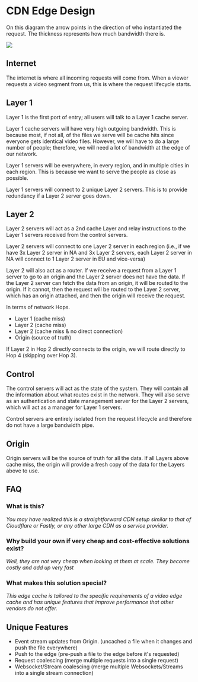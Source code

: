 # CDN Edge Design

On this diagram the arrow points in the direction of who instantiated the request. The thickness represents how much bandwidth there is.

![](./assets/cdn-edge.webp)

## Internet

The internet is where all incoming requests will come from. When a viewer requests a video segment from us, this is where the request lifecycle starts.

## Layer 1

Layer 1 is the first port of entry; all users will talk to a Layer 1 cache server.

Layer 1 cache servers will have very high outgoing bandwidth. This is because most, if not all, of the files we serve will be cache hits since everyone gets identical video files. However, we will have to do a large number of people; therefore, we will need a lot of bandwidth at the edge of our network.

Layer 1 servers will be everywhere, in every region, and in multiple cities in each region. This is because we want to serve the people as close as possible.

Layer 1 servers will connect to 2 unique Layer 2 servers. This is to provide redundancy if a Layer 2 server goes down.

## Layer 2

Layer 2 servers will act as a 2nd cache Layer and relay instructions to the Layer 1 servers received from the control servers.

Layer 2 servers will connect to one Layer 2 server in each region (i.e., if we have 3x Layer 2 server in NA and 3x Layer 2 servers, each Layer 2 server in NA will connect to 1 Layer 2 server in EU and vice-versa)

Layer 2 will also act as a router. If we receive a request from a Layer 1 server to go to an origin and the Layer 2 server does not have the data. If the Layer 2 server can fetch the data from an origin, it will be routed to the origin. If it cannot, then the request will be routed to the Layer 2 server, which has an origin attached, and then the origin will receive the request.

In terms of network Hops.
- Layer 1 (cache miss)
- Layer 2 (cache miss)
- Layer 2 (cache miss & no direct connection)
- Origin (source of truth)

If Layer 2 in Hop 2 directly connects to the origin, we will route directly to Hop 4 (skipping over Hop 3).

## Control

The control servers will act as the state of the system. They will contain all the information about what routes exist in the network. They will also serve as an authentication and state management server for the Layer 2 servers, which will act as a manager for Layer 1 servers.

Control servers are entirely isolated from the request lifecycle and therefore do not have a large bandwidth pipe.

## Origin 

Origin servers will be the source of truth for all the data. If all Layers above cache miss, the origin will provide a fresh copy of the data for the Layers above to use.

## FAQ

### __What is this?__

_You may have realized this is a straightforward CDN setup similar to that of Cloudflare or Fastly, or any other large CDN as a service provider._

### __Why build your own if very cheap and cost-effective solutions exist?__

_Well, they are not very cheap when looking at them at scale. They become costly and add up very fast_

### __What makes this solution special?__

_This edge cache is tailored to the specific requirements of a video edge cache and has unique features that improve performance that other vendors do not offer._


## Unique Features

- Event stream updates from Origin. (uncached a file when it changes and push the file everywhere)
- Push to the edge (pre-push a file to the edge before it's requested)
- Request coalescing (merge multiple requests into a single request)
- Websocket/Stream coalescing (merge multiple Websockets/Streams into a single stream connection)
